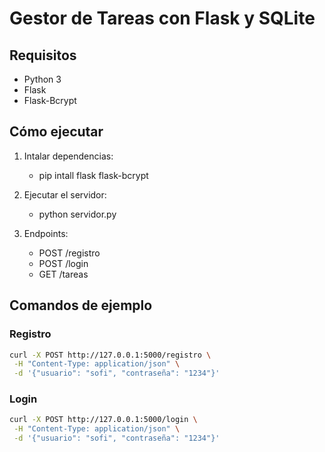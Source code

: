 # Gestor de Tareas con Flask y SQLite

## Requisitos

- Python 3
- Flask
- Flask-Bcrypt

## Cómo ejecutar

1. Intalar dependencias:

   - pip intall flask flask-bcrypt

2. Ejecutar el servidor:

   - python servidor.py

3. Endpoints:
   - POST /registro
   - POST /login
   - GET /tareas

## Comandos de ejemplo

### Registro

```bash
curl -X POST http://127.0.0.1:5000/registro \
 -H "Content-Type: application/json" \
 -d '{"usuario": "sofi", "contraseña": "1234"}'
```

### Login

```bash
curl -X POST http://127.0.0.1:5000/login \
 -H "Content-Type: application/json" \
 -d '{"usuario": "sofi", "contraseña": "1234"}'
```
